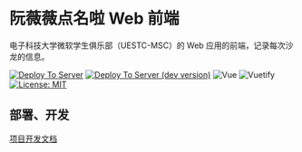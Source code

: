 # 阮薇薇点名啦 Web 前端

电子科技大学微软学生俱乐部（UESTC-MSC）的 Web 应用的前端，记录每次沙龙的信息。

[![Deploy To Server](https://github.com/uestc-msc/uestcmsc_webapp_frontend/actions/workflows/azure-static-web-apps-thankful-sand-010311700.yml/badge.svg)](https://app.uestc-msc.com/)
[![Deploy To Server (dev version)](https://github.com/uestc-msc/uestcmsc_webapp_frontend/actions/workflows/azure-static-web-apps-lively-meadow-05a727300.yml/badge.svg)](https://app-dev.uestc-msc.com/)
![Vue](https://img.shields.io/badge/Vue-2.6.11-blue.svg)
![Vuetify](https://img.shields.io/badge/Vuetify-2.4.0-blue.svg)
[![License: MIT](https://img.shields.io/badge/License-MIT-yellow.svg)](https://opensource.org/licenses/MIT)

## 部署、开发

[项目开发文档](docs/develop.md)
